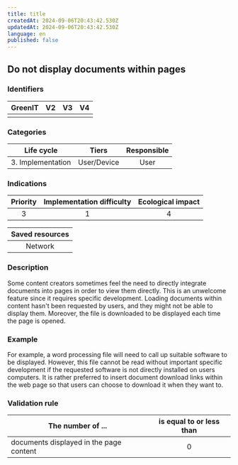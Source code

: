 ```yaml
---
title: title
createdAt: 2024-09-06T20:43:42.530Z
updatedAt: 2024-09-06T20:43:42.530Z
language: en
published: false
---
```

## Do not display documents within pages

### Identifiers

| GreenIT | V2  | V3  | V4  |
| :-----: | :-: | :-: | :-: |
|         |     |     |     |

### Categories

|    Life cycle     |    Tiers    | Responsible |
| :---------------: | :---------: | :---------: |
| 3. Implementation | User/Device |    User     |

### Indications

| Priority | Implementation difficulty | Ecological impact |
| :------: | :-----------------------: | :---------------: |
|    3     |             1             |         4         |

| Saved resources |
| :-------------: |
|     Network     |

### Description

Some content creators sometimes feel the need to directly integrate documents into pages in order to view them directly. This is an unwelcome feature since it requires specific development. Loading documents within content hasn't been requested by users, and they might not be able to display them. Moreover, the file is downloaded to be displayed each time the page is opened.

### Example

For example, a word processing file will need to call up suitable software to be displayed. However, this file cannot be read without important specific development if the requested software is not directly installed on users computers. It is rather preferred to insert document download links within the web page so that users can choose to download it when they want to.

### Validation rule

| The number of ...                       | is equal to or less than |
|-----------------------------------------| :----------------------: |
| documents displayed in the page content |            0             |

